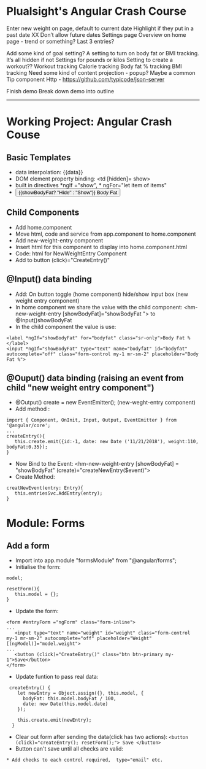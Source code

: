 # Plualsight's Angular Crash Course

Enter new weight on page, default to current date
Highlight if they put in a past date
XX Don’t allow future dates
Settings page
Overview on home page - trend or something? Last 3 entries?

Add some kind of goal setting?
A setting to turn on body fat or BMI tracking. It’s all hidden if not
Settings for pounds or kilos
Setting to create a workout??
Workout tracking
Calorie tracking
Body fat % tracking
BMI tracking
Need some kind of content projection - popup? Maybe a common Tip component
Http - https://github.com/typicode/json-server

Finish demo
Break down demo into outline
***
# Working Project: Angular Crash Couse

## Basic Templates
* data interpolation: {{data}}
* DOM element property binding: <td [hidden]= show> <!-- show:boolean = true -->
* built in directives *ngIf ="show", * ngFor="let item of items"
* <button> {{showBodyFat? "Hide" : "Show"}}  Body Fat </button>

## Child Components
* Add home.component
* Move html, code and service from app.component to home.component
* Add new-weight-entry component
* Insert html for this component to display into home.component.html
* Code: html for NewWeightEntry Component
* Add to button (click)="CreateEntry()"

## @Input() data binding 
* Add: On button toggle (home component) hide/show input box (new weight entry component)
* In home component we share the value with the child component: <hm-new-weight-entry [showBodyFat]="showBodyFat "> to @Input()showBodyFat
* In the child component the value is use:
```
<label *ngIf="showBodyFat" for="bodyfat" class="sr-only">Body Fat %</label>
<input *ngIf="showBodyFat" type="text" name="bodyfat" id="bodyfat" autocomplete="off" class="form-control my-1 mr-sm-2" placeholder="Body Fat %">
```

## @Ouput() data binding (raising an event from child "new weight entry component")
* @Output() create = new EventEmitter(); (new-weght-entry component)
* Add method :
```
import { Component, OnInit, Input, Output, EventEmitter } from '@angular/core';
...
createEntry(){ 
   this.create.emit({id:-1, date: new Date ('11/21/2018'), weight:110, bodyFat:0.35});
}
```
* Now Bind to the Event: <hm-new-weight-entry [showBodyFat] = "showBodyFat" (create)="createNewEntry($event)">
* Create Method:
```
creatNewEvent(entry: Entry){
   this.entriesSvc.AddEntry(entry);
}

```
# Module: Forms
## Add a form
* Import into app.module "formsModule" from "@angular/forms";
* Initialise the form:
```
model;

resetForm(){
   this.model = {};
}
```
* Update the form:
```
<form #entryForm ="ngForm" class="form-inline">
...
   <input type="text" name="weight" id="weight" class="form-control my-1 mr-sm-2" autocomplete="off" placeholder="Weight" [(ngModel)]="model.weight">
...
   <button (click)="CreateEntry()" class="btn btn-primary my-1">Save</button>
</form>
```
* Update funtion to pass real data:
```
 createEntry() {
    let newEntry = Object.assign({}, this.model, {
      bodyFat: this.model.bodyFat / 100,
      date: new Date(this.model.date)
    });

    this.create.emit(newEntry);
  }
  ```
* Clear out form after sending the data(click has two actions):
```<button (click)="createEntry(); resetForm();"> Save </button>```
* Button can't save until all checks are valid:
```<button [disabled]="entryForm.form.invalid">
* Add checks to each control required,  type="email" etc.